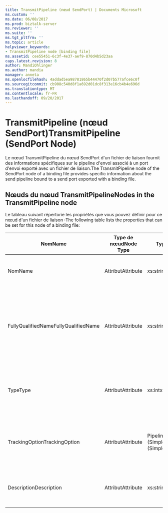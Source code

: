 ```yaml
---
title: TransmitPipeline (nœud SendPort) | Documents Microsoft
ms.custom: ''
ms.date: 06/08/2017
ms.prod: biztalk-server
ms.reviewer: ''
ms.suite: ''
ms.tgt_pltfrm: ''
ms.topic: article
helpviewer_keywords:
- TransmitPipeline node [binding file]
ms.assetid: cee55451-6c3f-4e37-aef9-870d4b5d23aa
caps.latest.revision: 8
author: MandiOhlinger
ms.author: mandia
manager: anneta
ms.openlocfilehash: 4addad5ea98781865b44470f2d07b577afce6c0f
ms.sourcegitcommit: cb908c540d8f1a692d01dc8f313e16cb4b4e696d
ms.translationtype: MT
ms.contentlocale: fr-FR
ms.lasthandoff: 09/20/2017
---
```

# <a name="transmitpipeline-sendport-node"></a><span data-ttu-id="bcd6d-102">TransmitPipeline (nœud SendPort)</span><span class="sxs-lookup"><span data-stu-id="bcd6d-102">TransmitPipeline (SendPort Node)</span></span>
<span data-ttu-id="bcd6d-103">Le nœud TransmitPipeline du nœud SendPort d'un fichier de liaison fournit des informations spécifiques sur le pipeline d'envoi associé à un port d'envoi exporté avec un fichier de liaison.</span><span class="sxs-lookup"><span data-stu-id="bcd6d-103">The TransmitPipeline node of the SendPort node of a binding file provides specific information about the send pipeline bound to a send port exported with a binding file.</span></span>  
  
## <a name="nodes-in-the-transmitpipeline-node"></a><span data-ttu-id="bcd6d-104">Nœuds du nœud TransmitPipeline</span><span class="sxs-lookup"><span data-stu-id="bcd6d-104">Nodes in the TransmitPipeline node</span></span>  
 <span data-ttu-id="bcd6d-105">Le tableau suivant répertorie les propriétés que vous pouvez définir pour ce nœud d'un fichier de liaison :</span><span class="sxs-lookup"><span data-stu-id="bcd6d-105">The following table lists the properties that can be set for this node of a binding file:</span></span>  
  
|<span data-ttu-id="bcd6d-106">**Nom**</span><span class="sxs-lookup"><span data-stu-id="bcd6d-106">**Name**</span></span>|<span data-ttu-id="bcd6d-107">**Type de nœud**</span><span class="sxs-lookup"><span data-stu-id="bcd6d-107">**Node Type**</span></span>|<span data-ttu-id="bcd6d-108">**Type de données**</span><span class="sxs-lookup"><span data-stu-id="bcd6d-108">**Data Type**</span></span>|<span data-ttu-id="bcd6d-109">**Description**</span><span class="sxs-lookup"><span data-stu-id="bcd6d-109">**Description**</span></span>|<span data-ttu-id="bcd6d-110">**Restrictions**</span><span class="sxs-lookup"><span data-stu-id="bcd6d-110">**Restrictions**</span></span>|<span data-ttu-id="bcd6d-111">**Commentaires**</span><span class="sxs-lookup"><span data-stu-id="bcd6d-111">**Comments**</span></span>|  
|--------------|-------------------|-------------------|---------------------|----------------------|------------------|  
|<span data-ttu-id="bcd6d-112">Nom</span><span class="sxs-lookup"><span data-stu-id="bcd6d-112">Name</span></span>|<span data-ttu-id="bcd6d-113">Attribut</span><span class="sxs-lookup"><span data-stu-id="bcd6d-113">Attribute</span></span>|<span data-ttu-id="bcd6d-114">xs:string</span><span class="sxs-lookup"><span data-stu-id="bcd6d-114">xs:string</span></span>|<span data-ttu-id="bcd6d-115">Indique le nom du pipeline d'envoi.</span><span class="sxs-lookup"><span data-stu-id="bcd6d-115">Specifies the name of the send pipeline.</span></span>|<span data-ttu-id="bcd6d-116">Facultatif</span><span class="sxs-lookup"><span data-stu-id="bcd6d-116">Not required</span></span>|<span data-ttu-id="bcd6d-117">Valeur par défaut : vide</span><span class="sxs-lookup"><span data-stu-id="bcd6d-117">Default value: empty</span></span>|  
|<span data-ttu-id="bcd6d-118">FullyQualifiedName</span><span class="sxs-lookup"><span data-stu-id="bcd6d-118">FullyQualifiedName</span></span>|<span data-ttu-id="bcd6d-119">Attribut</span><span class="sxs-lookup"><span data-stu-id="bcd6d-119">Attribute</span></span>|<span data-ttu-id="bcd6d-120">xs:string</span><span class="sxs-lookup"><span data-stu-id="bcd6d-120">xs:string</span></span>|<span data-ttu-id="bcd6d-121">Indique le nom complet du pipeline, qui inclut le nom de l'assembly dans le cadre duquel le pipeline a été déployé.</span><span class="sxs-lookup"><span data-stu-id="bcd6d-121">Specifies the fully qualified name of the pipeline, which includes the name of the assembly that the pipeline was deployed as a part of</span></span>|<span data-ttu-id="bcd6d-122">Facultatif</span><span class="sxs-lookup"><span data-stu-id="bcd6d-122">Not required</span></span>|<span data-ttu-id="bcd6d-123">Valeur par défaut : vide</span><span class="sxs-lookup"><span data-stu-id="bcd6d-123">Default value: empty</span></span>|  
|<span data-ttu-id="bcd6d-124">Type</span><span class="sxs-lookup"><span data-stu-id="bcd6d-124">Type</span></span>|<span data-ttu-id="bcd6d-125">Attribut</span><span class="sxs-lookup"><span data-stu-id="bcd6d-125">Attribute</span></span>|<span data-ttu-id="bcd6d-126">xs:int</span><span class="sxs-lookup"><span data-stu-id="bcd6d-126">xs:int</span></span>|<span data-ttu-id="bcd6d-127">Indique le type du pipeline.</span><span class="sxs-lookup"><span data-stu-id="bcd6d-127">Specifies the type of pipeline.</span></span>|<span data-ttu-id="bcd6d-128">Requis</span><span class="sxs-lookup"><span data-stu-id="bcd6d-128">Required</span></span>|<span data-ttu-id="bcd6d-129">Valeur par défaut : Aucun</span><span class="sxs-lookup"><span data-stu-id="bcd6d-129">Default value: none</span></span><br /><br /> <span data-ttu-id="bcd6d-130">Les valeurs possibles sont documentées dans l'énumération [Microsoft.BizTalk.ExplorerOM.PipelineType](http://msdn.microsoft.com/library/microsoft.biztalk.explorerom.pipelinetype.aspx) .</span><span class="sxs-lookup"><span data-stu-id="bcd6d-130">Possible values are documented in the [Microsoft.BizTalk.ExplorerOM.PipelineType](http://msdn.microsoft.com/library/microsoft.biztalk.explorerom.pipelinetype.aspx) enumeration.</span></span>|  
|<span data-ttu-id="bcd6d-131">TrackingOption</span><span class="sxs-lookup"><span data-stu-id="bcd6d-131">TrackingOption</span></span>|<span data-ttu-id="bcd6d-132">Attribut</span><span class="sxs-lookup"><span data-stu-id="bcd6d-132">Attribute</span></span>|<span data-ttu-id="bcd6d-133">PipelineTrackingTypes (SimpleType)</span><span class="sxs-lookup"><span data-stu-id="bcd6d-133">PipelineTrackingTypes (SimpleType)</span></span>|<span data-ttu-id="bcd6d-134">Spécifie les options de suivi pour le pipeline.</span><span class="sxs-lookup"><span data-stu-id="bcd6d-134">Specifies the tracking options for the pipeline.</span></span>|<span data-ttu-id="bcd6d-135">Requis</span><span class="sxs-lookup"><span data-stu-id="bcd6d-135">Required</span></span>|<span data-ttu-id="bcd6d-136">Valeur par défaut : Aucun</span><span class="sxs-lookup"><span data-stu-id="bcd6d-136">Default value: none</span></span><br /><br /> <span data-ttu-id="bcd6d-137">Les valeurs possibles sont documentées dans l'énumération [Microsoft.BizTalk.ExplorerOM.PipelineTrackingTypes](http://msdn.microsoft.com/library/microsoft.biztalk.explorerom.pipelinetrackingtypes.aspx) .</span><span class="sxs-lookup"><span data-stu-id="bcd6d-137">Possible values are documented in the [Microsoft.BizTalk.ExplorerOM.PipelineTrackingTypes](http://msdn.microsoft.com/library/microsoft.biztalk.explorerom.pipelinetrackingtypes.aspx) enumeration.</span></span>|  
|<span data-ttu-id="bcd6d-138">Description</span><span class="sxs-lookup"><span data-stu-id="bcd6d-138">Description</span></span>|<span data-ttu-id="bcd6d-139">Attribut</span><span class="sxs-lookup"><span data-stu-id="bcd6d-139">Attribute</span></span>|<span data-ttu-id="bcd6d-140">xs:string</span><span class="sxs-lookup"><span data-stu-id="bcd6d-140">xs:string</span></span>|<span data-ttu-id="bcd6d-141">Spécifie une description pour le pipeline d'envoi.</span><span class="sxs-lookup"><span data-stu-id="bcd6d-141">Specifies a description for the send pipeline.</span></span>|<span data-ttu-id="bcd6d-142">Facultatif</span><span class="sxs-lookup"><span data-stu-id="bcd6d-142">Not required</span></span>|<span data-ttu-id="bcd6d-143">Valeur par défaut : vide</span><span class="sxs-lookup"><span data-stu-id="bcd6d-143">Default value: empty</span></span>|